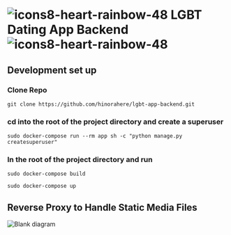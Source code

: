 # ![icons8-heart-rainbow-48](https://user-images.githubusercontent.com/25420200/144893690-d1c7764a-a2f2-4223-9bf4-adf80b9852ba.png) LGBT Dating App Backend ![icons8-heart-rainbow-48](https://user-images.githubusercontent.com/25420200/144893690-d1c7764a-a2f2-4223-9bf4-adf80b9852ba.png)

## Development set up

### Clone Repo
```
git clone https://github.com/hinorahere/lgbt-app-backend.git
```

### cd into the root of the project directory and create a superuser
```
sudo docker-compose run --rm app sh -c "python manage.py createsuperuser"
```

### In the root of the project directory and run
```
sudo docker-compose build
```
```
sudo docker-compose up
```


## Reverse Proxy to Handle Static Media Files
![Blank diagram](https://user-images.githubusercontent.com/25420200/137376358-0e823b30-c633-421f-a780-605692f03ee9.png)
